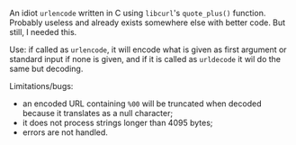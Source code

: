 An idiot `urlencode` written in C using `libcurl`'s `quote_plus()` function.
Probably useless and already exists somewhere else with better code. But still,
I needed this.

Use: if called as `urlencode`, it will encode what is given as first argument
or standard input if none is given, and if it is called as `urldecode` it wil do
the same but decoding.

Limitations/bugs:

- an encoded URL containing `%00` will be truncated when decoded because it
  translates as a null character;
- it does not process strings longer than 4095 bytes;
- errors are not handled.

